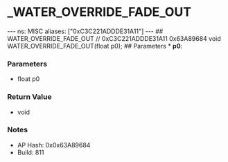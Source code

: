 # _WATER_OVERRIDE_FADE_OUT

--- ns: MISC aliases: ["0xC3C221ADDDE31A11"] --- ## WATER_OVERRIDE_FADE_OUT  // 0xC3C221ADDDE31A11 0x63A89684 void WATER_OVERRIDE_FADE_OUT(float p0);   ## Parameters * **p0**:

### Parameters
* float p0

### Return Value
* void

### Notes
* AP Hash: 0x0x63A89684
* Build: 811

